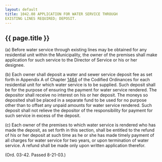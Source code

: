 ```yaml
---
layout: default 
title: 1042.08 APPLICATION FOR WATER SERVICE THROUGH
EXISTING LINES REQUIRED; DEPOSIT.
---
```


{{ page.title }}
----------------

​(a) Before water service through existing lines may be obtained for any
residential unit within the Municipality, the owner of the premises
shall make application for such service to the Director of Service or
his or her designee.

​(b) Each owner shall deposit a water and sewer service deposit fee as
set forth in Appendix A of Chapter [1464](58d37b9c.html) of the Codified
Ordinances for each residential unit for which water service is to be
supplied. Such deposit shall be for the purpose of ensuring the payment
for water service rendered. The depositor shall receive no interest on
his or her deposit. The moneys so deposited shall be placed in a
separate fund to be used for no purpose other than to offset any unpaid
amounts for water service rendered. Such deposit shall not relieve the
depositor of the responsibility for payment for such service in excess
of the deposit.

​(c) Each owner of the premises to which water service is rendered who
has made the deposit, as set forth in this section, shall be entitled to
the refund of his or her deposit at such time as he or she has made
timely payment of all charges for water service for two years, or upon
termination of water service. A refund shall be made only upon written
application therefor.

(Ord. 03-42. Passed 8-21-03.)
